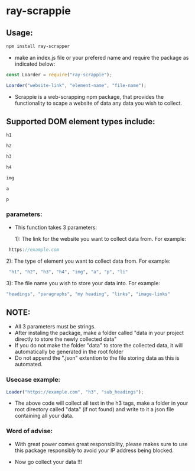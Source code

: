# ray-scrappie

## Usage:

```bash
npm install ray-scrapper
```

- make an index.js file or your prefered name and require the package as indicated below:

```javascript
const Loarder = require("ray-scrappie");

Loarder("website-link", "element-name", "file-name");
```

- Scrappie is a web-scrapping npm package, that provides the functionality to scape a website of data any data you wish to collect.

## Supported DOM element types include:

```bash
h1
```

```bash
h2
```

```bash
h3
```

```bash
h4
```

```bash
img
```

```bash
a
```

```bash
p
```

### parameters:

- This function takes 3 parameters:

  1): The link for the website you want to collect data from. For example:

```javascript
 https://example.com
```

2): The type of element you want to collect data from. For example:

```bash
 "h1", "h2", "h3", "h4", "img", "a", "p", "li"
```

3): The file name you wish to store your data into. For example:

```bash
"headings", "paragraphs", "my heading", "links", "image-links"
```

## NOTE:

- All 3 parameters must be strings.
- After instaling the package, make a folder called "data in your project directly to store the newly collected data"
- If you do not make the folder "data" to store the collected data, it will automatically be generated in the root folder
- Do not append the ".json" extention to the file storing data as this is automated.

### Usecase example:

```javascript
Loader("https://example.com", "h3", "sub_headings");
```

- The above code will collect all text in the h3 tags, make a folder in your root directory called "data" (if not found) and write to it a json file containing all your data.

### Word of advise:

- With great power comes great responsibility, please makes sure to use this package responsibly to avoid your IP address being blocked.

- Now go collect your data !!!

